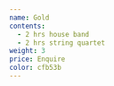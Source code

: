```yaml
---
name: Gold
contents:
  - 2 hrs house band
  - 2 hrs string quartet
weight: 3
price: Enquire
color: cfb53b
---
```





